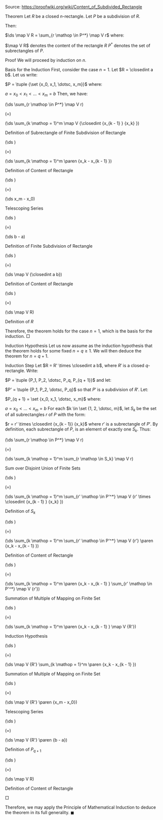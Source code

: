 # 

Source: https://proofwiki.org/wiki/Content_of_Subdivided_Rectangle



Theorem
Let $R$ be a closed $n$-rectangle.
Let $P$ be a subdivision of $R$.

Then:

$\ds \map V R = \sum_{r \mathop \in P^*} \map V r$
where:

$\map V R$ denotes the content of the rectangle $R$
$P^*$ denotes the set of subrectangles of $P$.


Proof
We will proceed by induction on $n$.

Basis for the Induction
First, consider the case $n = 1$.
Let $R = \closedint a b$.
Let us write:

$P = \tuple {\set {x_0, x_1, \dotsc, x_m}}$
where:

$a = x_0 < x_1 < \dotso < x_m = b$
Then, we have:














\(\ds \sum_{r \mathop \in P^*} \map V r\)

\(=\)







\(\ds \sum_{k \mathop = 1}^m \map V {\closedint {x_{k - 1} } {x_k} }\)





Definition of Subrectangle of Finite Subdivision of Rectangle














\(\ds \)

\(=\)







\(\ds \sum_{k \mathop = 1}^m \paren {x_k - x_{k - 1} }\)





Definition of Content of Rectangle














\(\ds \)

\(=\)







\(\ds x_m - x_0\)





Telescoping Series














\(\ds \)

\(=\)







\(\ds b - a\)





Definition of Finite Subdivision of Rectangle














\(\ds \)

\(=\)







\(\ds \map V {\closedint a b}\)





Definition of Content of Rectangle














\(\ds \)

\(=\)







\(\ds \map V R\)





Definition of $R$



Therefore, the theorem holds for the case $n = 1$, which is the basis for the induction.
$\Box$

Induction Hypothesis
Let us now assume as the induction hypothesis that the theorem holds for some fixed $n = q \ge 1$.
We will then deduce the theorem for $n = q + 1$.

Induction Step
Let $R = R' \times \closedint a b$, where $R'$ is a closed $q$-rectangle.
Write:

$P = \tuple {P_1, P_2, \dotsc, P_q, P_{q + 1}}$
and let:

$P' = \tuple {P_1, P_2, \dotsc, P_q}$
so that $P'$ is a subdivision of $R'$.
Let:

$P_{q + 1} = \set {x_0, x_1, \dotsc, x_m}$
where:

$a = x_0 < \dotso < x_m = b$
For each $k \in \set {1, 2, \dotsc, m}$, let $S_k$ be the set of all subrectangles $r$ of $P$ with the form:

$r = r' \times \closedint {x_{k - 1}} {x_k}$
where $r'$ is a subrectangle of $P'$.
By definition, each subrectangle of $P$, is an element of exactly one $S_k$.
Thus:














\(\ds \sum_{r \mathop \in P^*} \map V r\)

\(=\)







\(\ds \sum_{k \mathop = 1}^m \sum_{r \mathop \in S_k} \map V r\)





Sum over Disjoint Union of Finite Sets














\(\ds \)

\(=\)







\(\ds \sum_{k \mathop = 1}^m \sum_{r' \mathop \in P'^*} \map V {r' \times \closedint {x_{k - 1} } {x_k} }\)





Definition of $S_k$














\(\ds \)

\(=\)







\(\ds \sum_{k \mathop = 1}^m \sum_{r' \mathop \in P'^*} \map V {r'} \paren {x_k - x_{k - 1} }\)





Definition of Content of Rectangle














\(\ds \)

\(=\)







\(\ds \sum_{k \mathop = 1}^m \paren {x_k - x_{k - 1} } \sum_{r' \mathop \in P'^*} \map V {r'}\)





Summation of Multiple of Mapping on Finite Set














\(\ds \)

\(=\)







\(\ds \sum_{k \mathop = 1}^m \paren {x_k - x_{k - 1} } \map V {R'}\)





Induction Hypothesis














\(\ds \)

\(=\)







\(\ds \map V {R'} \sum_{k \mathop = 1}^m \paren {x_k - x_{k - 1} }\)





Summation of Multiple of Mapping on Finite Set














\(\ds \)

\(=\)







\(\ds \map V {R'} \paren {x_m - x_0}\)





Telescoping Series














\(\ds \)

\(=\)







\(\ds \map V {R'} \paren {b - a}\)





Definition of $P_{q + 1}$














\(\ds \)

\(=\)







\(\ds \map V R\)





Definition of Content of Rectangle



$\Box$

Therefore, we may apply the Principle of Mathematical Induction to deduce the theorem in its full generality.
$\blacksquare$





